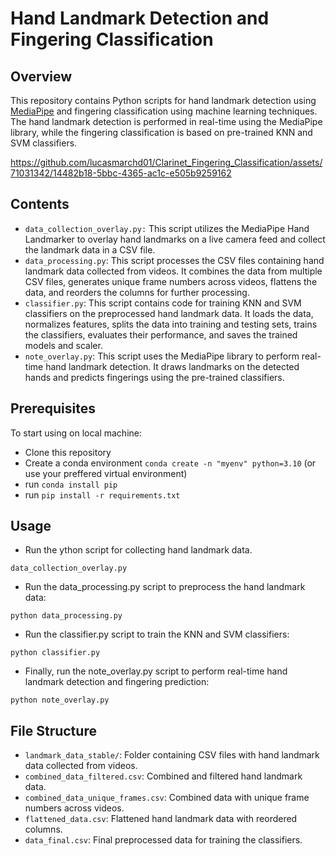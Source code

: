 # Hand Landmark Detection and Fingering Classification

## Overview

This repository contains Python scripts for hand landmark detection using [MediaPipe](https://developers.google.com/mediapipe/solutions/vision/hand_landmarker) and fingering classification using machine learning techniques. The hand landmark detection is performed in real-time using the MediaPipe library, while the fingering classification is based on pre-trained KNN and SVM classifiers.



https://github.com/lucasmarchd01/Clarinet_Fingering_Classification/assets/71031342/14482b18-5bbc-4365-ac1c-e505b9259162



## Contents

- `data_collection_overlay.py:` This script utilizes the MediaPipe Hand Landmarker to overlay hand landmarks on a live camera feed and collect the landmark data in a CSV file.
- `data_processing.py`: This script processes the CSV files containing hand landmark data collected from videos. It combines the data from multiple CSV files, generates unique frame numbers across videos, flattens the data, and reorders the columns for further processing.
- `classifier.py`: This script contains code for training KNN and SVM classifiers on the preprocessed hand landmark data. It loads the data, normalizes features, splits the data into training and testing sets, trains the classifiers, evaluates their performance, and saves the trained models and scaler.
- `note_overlay.py`: This script uses the MediaPipe library to perform real-time hand landmark detection. It draws landmarks on the detected hands and predicts fingerings using the pre-trained classifiers.


## Prerequisites

To start using on local machine:

- Clone this repository
- Create a conda environment `conda create -n "myenv" python=3.10` (or use your preffered virtual environment)
- run `conda install pip`
- run `pip install -r requirements.txt`

## Usage    

- Run the ython script for collecting hand landmark data.

`data_collection_overlay.py`

- Run the data_processing.py script to preprocess the hand landmark data:

`python data_processing.py`

- Run the classifier.py script to train the KNN and SVM classifiers:


`python classifier.py`

- Finally, run the note_overlay.py script to perform real-time hand landmark detection and fingering prediction:

`python note_overlay.py`

## File Structure

- `landmark_data_stable/`: Folder containing CSV files with hand landmark data collected from videos.
- `combined_data_filtered.csv`: Combined and filtered hand landmark data.
- `combined_data_unique_frames.csv`: Combined data with unique frame numbers across videos.
- `flattened_data.csv`: Flattened hand landmark data with reordered columns.
- `data_final.csv`: Final preprocessed data for training the classifiers.
